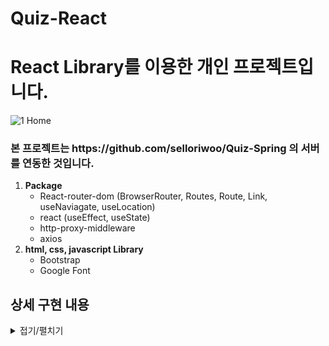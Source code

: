# Quiz-React

<h1>React Library를 이용한 개인 프로젝트입니다.</h1>

![1 Home](https://github.com/selloriwoo/Quiz-React/assets/39435633/c8e5c9b2-09aa-4dcd-8723-ff89f986f8f9)

<h3>본 프로젝트는 https://github.com/selloriwoo/Quiz-Spring 의 서버를 연동한 것입니다. </h3>

1. **Package**<br />
   + React-router-dom (BrowserRouter, Routes, Route, Link, useNaviagate, useLocation)
   + react (useEffect, useState)
   + http-proxy-middleware
   + axios
2. **html, css, javascript Library**<br />
   + Bootstrap
   + Google Font


## 상세 구현 내용 ##

<details>
<summary>접기/펼치기</summary>

   ## 퀴즈 풀기 ##
   
   ![2 Quiz](https://github.com/selloriwoo/Quiz-React/assets/39435633/08696a00-ff25-476b-b45b-186edf4f66cb)
   + axios로 Restful Api를 사용하여 get 메서드로 퀴즈 문제를 불러온다.
   + 내가 고른 선택지를 axios Post 메서드로 보내어 서버에서 내가 고른 정답과 퀴즈 정답을 비교하여 맞는지 판단.
   + 맞으면 맞춘 문제가 1씩 증가하며 View에 현재 맞춘 개수를 보여주며 문제는 총 10문제를 풀게 만들었다.

   ## 퀴즈 결과 ##
   
   ![3 Result](https://github.com/selloriwoo/Quiz-React/assets/39435633/348cfd52-ad46-44da-9c14-ffd5d54692da)
   + 총 맞춘 문제 갯수를 넘겨 받아서 화면에 보여준다.

</details>
